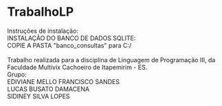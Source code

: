 # TrabalhoLP
Instruções de instalação:<br>
  INSTALAÇÃO DO BANCO DE DADOS SQLITE:<br>
  COPIE A PASTA "banco_consultas" para C:/<br>
<br>
Trabalho realizada para a disciplina de Linguagem de Programação III, da Faculdade Multivix Cachoeiro de Itapemirim - ES.
<br>
Grupo:<br>
EDIVIANE MELLO FRANCISCO SANDES<br>
LUCAS BUSATO DAMACENA<br>
SIDINEY SILVA LOPES


